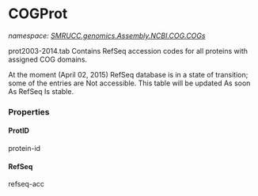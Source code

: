 ﻿# COGProt
_namespace: [SMRUCC.genomics.Assembly.NCBI.COG.COGs](./index.md)_

prot2003-2014.tab
 Contains RefSeq accession codes for all proteins with assigned COG domains.
 
 At the moment (April 02, 2015) RefSeq database is in a state of
 transition; some of the <refseq-acc> entries are Not accessible. This
 table will be updated As soon As RefSeq Is stable.




### Properties

#### ProtID
protein-id
#### RefSeq
refseq-acc

